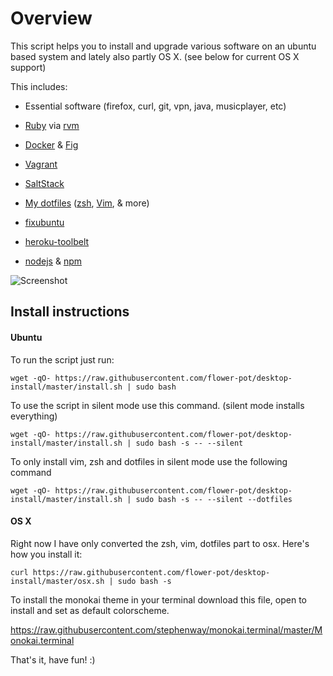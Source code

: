 Overview
========

This script helps you to install and upgrade various software on an ubuntu based
system and lately also partly OS X. (see below for current OS X support)

This includes:

* Essential software (firefox, curl, git, vpn, java, musicplayer, etc)

* [Ruby](https://www.ruby-lang.org/) via [rvm](http://rvm.io/)

* [Docker](https://www.docker.com/) & [Fig](http://www.fig.sh/)

* [Vagrant](http://www.vagrantup.com/)

* [SaltStack](http://www.saltstack.com/)

* [My dotfiles](https://github.com/flower-pot/dotfiles) ([zsh](http://zsh.sourceforge.net/), [Vim](http://www.vim.org/), & more)

* [fixubuntu](https://github.com/micahflee/fixubuntu)

* [heroku-toolbelt](https://toolbelt.heroku.com/debian)

* [nodejs](http://nodejs.org/) & [npm](https://www.npmjs.org/)

![Screenshot](https://raw.githubusercontent.com/flower-pot/desktop-install/master/screenshot.png)

Install instructions
--------------------

#### Ubuntu

To run the script just run:

	wget -qO- https://raw.githubusercontent.com/flower-pot/desktop-install/master/install.sh | sudo bash

To use the script in silent mode use this command. (silent mode installs everything)

	wget -qO- https://raw.githubusercontent.com/flower-pot/desktop-install/master/install.sh | sudo bash -s -- --silent

To only install vim, zsh and dotfiles in silent mode use the following command

	wget -qO- https://raw.githubusercontent.com/flower-pot/desktop-install/master/install.sh | sudo bash -s -- --silent --dotfiles

#### OS X

Right now I have only converted the zsh, vim, dotfiles part to osx. Here's how you install it:

	curl https://raw.githubusercontent.com/flower-pot/desktop-install/master/osx.sh | sudo bash -s

To install the monokai theme in your terminal download this file, open to install and set as default colorscheme.

https://raw.githubusercontent.com/stephenway/monokai.terminal/master/Monokai.terminal

That's it, have fun! :)
